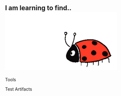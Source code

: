 ## I am learning to find.. <img id="icon1" src="https://github.com/svetkaa-yo/svetkaa-yo/blob/master/assets/LadyBugSticker-ezgif.com-crop.gif" alt="ladybug">





Tools 

Test Artifacts



<!--
**svetkaa-yo/svetkaa-yo** is a ✨ _special_ ✨ repository because its `README.md` (this file) appears on your GitHub profile.

Here are some ideas to get you started:

- 🔭 I’m currently working on ...
- 🌱 I’m currently learning ...
- 👯 I’m looking to collaborate on ...
- 🤔 I’m looking for help with ...
- 💬 Ask me about ...
- 📫 How to reach me: ...
- 😄 Pronouns: ...
- ⚡ Fun fact: ...
-->
